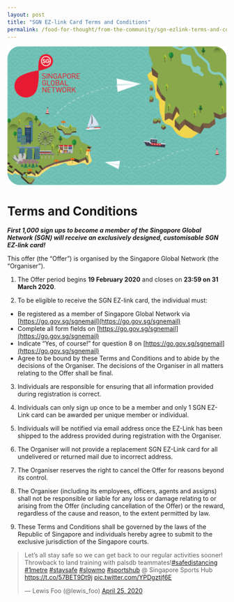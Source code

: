 ```yaml
---
layout: post
title: "SGN EZ-link Card Terms and Conditions"
permalink: /food-for-thought/from-the-community/sgn-ezlink-terms-and-conditions
---
```


![Image](/images/stories/2019/sgnezlink2020.png)

# Terms and Conditions

**_First 1,000 sign ups to become a member of the Singapore Global Network (SGN) will receive an exclusively designed, customisable SGN EZ-link card!_**

This offer (the “Offer”) is organised by the Singapore Global Network (the “Organiser”).

1. The Offer period begins **19 February 2020** and closes on **23:59 on 31 March 2020**.

2. To be eligible to receive the SGN EZ-link card, the individual must:
- Be registered as a member of Singapore Global Network via [https://go.gov.sg/sgnemail](https://go.gov.sg/sgnemail)
- Complete all form fields on [https://go.gov.sg/sgnemail](https://go.gov.sg/sgnemail)
- Indicate “Yes, of course!” for question 8 on [https://go.gov.sg/sgnemail](https://go.gov.sg/sgnemail)
- Agree to be bound by these Terms and Conditions and to abide by the decisions of the Organiser. The decisions of the Organiser in all matters relating to the Offer shall be final.

3.    Individuals are responsible for ensuring that all information provided during registration is correct.

4.    Individuals can only sign up once to be a member and only 1 SGN EZ-Link card can be awarded per unique member or individual.

5.    Individuals will be notified via email address once the EZ-Link has been shipped to the address provided during registration with the Organiser.

6.    The Organiser will not provide a replacement SGN EZ-Link card for all undelivered or returned mail due to incorrect address.

7.    The Organiser reserves the right to cancel the Offer for reasons beyond its control.

8.    The Organiser (including its employees, officers, agents and assigns) shall not be responsible or liable for any loss or damage relating to or arising from the Offer (including cancellation of the Offer) or the reward, regardless of the cause and reason, to the extent permitted by law.

9.    These Terms and Conditions shall be governed by the laws of the Republic of Singapore and individuals hereby agree to submit to the exclusive jurisdiction of the Singapore courts.

<blockquote class="twitter-tweet"><p lang="en" dir="ltr">Let’s all stay safe so we can get back to our regular activities sooner! Throwback to land training with palsdb teammates!<a href="https://twitter.com/hashtag/safedistancing?src=hash&amp;ref_src=twsrc%5Etfw">#safedistancing</a> <a href="https://twitter.com/hashtag/1metre?src=hash&amp;ref_src=twsrc%5Etfw">#1metre</a> <a href="https://twitter.com/hashtag/staysafe?src=hash&amp;ref_src=twsrc%5Etfw">#staysafe</a> <a href="https://twitter.com/hashtag/slowmo?src=hash&amp;ref_src=twsrc%5Etfw">#slowmo</a> <a href="https://twitter.com/hashtag/sportshub?src=hash&amp;ref_src=twsrc%5Etfw">#sportshub</a> @ Singapore Sports Hub <a href="https://t.co/57BET9Dt9j">https://t.co/57BET9Dt9j</a> <a href="https://t.co/YPDgztjf6E">pic.twitter.com/YPDgztjf6E</a></p>&mdash; Lewis Foo (@lewis_foo) <a href="https://twitter.com/lewis_foo/status/1253992561380753409?ref_src=twsrc%5Etfw">April 25, 2020</a></blockquote> <script async src="https://platform.twitter.com/widgets.js" charset="utf-8"></script>
